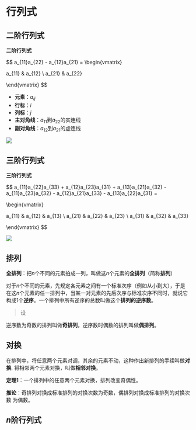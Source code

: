 
# 行列式

## 二阶行列式

**二阶行列式**

$$
a_{11}a_{22} - a_{12}a_{21} = 
\begin{vmatrix}

a_{11} & a_{12} \\
a_{21} & a_{22}

\end{vmatrix}
$$

- **元素**：$a_{ij}$
- **行标**：$i$
- **列标**：$j$
- **主对角线**：$a_{11}$到$a_{22}$的实连线
- **副对角线**：$a_{12}$到$a_{21}$的虚连线

![](../assets/imgs/math/二阶行列式对角线.png)

## 三阶行列式

**三阶行列式**

$$
a_{11}a_{22}a_{33} + a_{12}a_{23}a_{31} + a_{13}a_{21}a_{32} - a_{11}a_{23}a_{32} - a_{12}a_{21}a_{33} - a_{13}a_{22}a_{31} =

\begin{vmatrix}

a_{11} & a_{12} & a_{13} \\
a_{21} & a_{22} & a_{23} \\
a_{31} & a_{32} & a_{33}

\end{vmatrix}
$$

![](../assets/imgs/math/三阶行列式.png)

## 排列

**全排列**：把$n$个不同的元素拍成一列，叫做这$n$个元素的**全排列**（简称**排列**）

对于$n$个不同的元素，先规定各元素之间有一个标准次序（例如从小到大），于是在这$n$个元素的任一排列中，当某一对元素的先后次序与标准次序不同时，就说它构成1个**逆序**。一个排列中所有逆序的总数叫做这个**排列的逆序数**。

> 设

逆序数为奇数的排列叫做**奇排列**，逆序数时偶数的排列叫做**偶排列**。



## 对换

在排列中，将任意两个元素对调，其余的元素不动，这种作出新排列的手续叫做**对换**. 将相邻两个元素对换，叫做**相邻对换**。

**定理1**：一个排列中的任意两个元素对换，排列改变奇偶性。

**推论**：奇排列对换成标准排列的对换次数为奇数，偶排列对换成标准排列的对换次数 为偶数。

## $n$阶行列式












